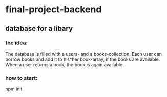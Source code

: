 # final-project-backend

## database for a libary 

### the idea:

The database is filled with a users- and a books-collection. Each user can borrow books and add it to his*her book-array, if the books are available. When a user returns a book, the book is again available. 

### how to start: 

npm init 


